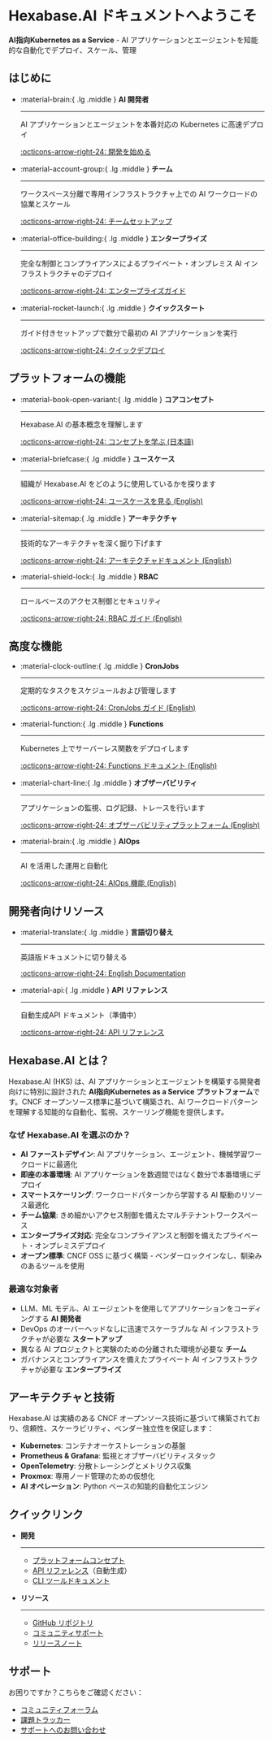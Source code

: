 # Hexabase.AI ドキュメントへようこそ

**AI指向Kubernetes as a Service** - AI アプリケーションとエージェントを知能的な自動化でデプロイ、スケール、管理

## はじめに

<div class="grid cards" markdown>

- :material-brain:{ .lg .middle } **AI 開発者**

  ***

  AI アプリケーションとエージェントを本番対応の Kubernetes に高速デプロイ

  [:octicons-arrow-right-24: 開発を始める](concept/index.md)

- :material-account-group:{ .lg .middle } **チーム**

  ***

  ワークスペース分離で専用インフラストラクチャ上での AI ワークロードの協業とスケール

  [:octicons-arrow-right-24: チームセットアップ](../rbac/index.md)

- :material-office-building:{ .lg .middle } **エンタープライズ**

  ***

  完全な制御とコンプライアンスによるプライベート・オンプレミス AI インフラストラクチャのデプロイ

  [:octicons-arrow-right-24: エンタープライズガイド](../nodes/index.md)

- :material-rocket-launch:{ .lg .middle } **クイックスタート**

  ***

  ガイド付きセットアップで数分で最初の AI アプリケーションを実行

  [:octicons-arrow-right-24: クイックデプロイ](../applications/index.md)

</div>

## プラットフォームの機能

<div class="grid cards" markdown>

- :material-book-open-variant:{ .lg .middle } **コアコンセプト**

  ***

  Hexabase.AI の基本概念を理解します

  [:octicons-arrow-right-24: コンセプトを学ぶ (日本語)](concept/index.md)

- :material-briefcase:{ .lg .middle } **ユースケース**

  ***

  組織が Hexabase.AI をどのように使用しているかを探ります

  [:octicons-arrow-right-24: ユースケースを見る (English)](../usecases/index.md)

- :material-sitemap:{ .lg .middle } **アーキテクチャ**

  ***

  技術的なアーキテクチャを深く掘り下げます

  [:octicons-arrow-right-24: アーキテクチャドキュメント (English)](../architecture/index.md)

- :material-shield-lock:{ .lg .middle } **RBAC**

  ***

  ロールベースのアクセス制御とセキュリティ

  [:octicons-arrow-right-24: RBAC ガイド (English)](../rbac/index.md)

</div>

## 高度な機能

<div class="grid cards" markdown>

- :material-clock-outline:{ .lg .middle } **CronJobs**

  ***

  定期的なタスクをスケジュールおよび管理します

  [:octicons-arrow-right-24: CronJobs ガイド (English)](../cronjobs/index.md)

- :material-function:{ .lg .middle } **Functions**

  ***

  Kubernetes 上でサーバーレス関数をデプロイします

  [:octicons-arrow-right-24: Functions ドキュメント (English)](../functions/index.md)

- :material-chart-line:{ .lg .middle } **オブザーバビリティ**

  ***

  アプリケーションの監視、ログ記録、トレースを行います

  [:octicons-arrow-right-24: オブザーバビリティプラットフォーム (English)](../observability/index.md)

- :material-brain:{ .lg .middle } **AIOps**

  ***

  AI を活用した運用と自動化

  [:octicons-arrow-right-24: AIOps 機能 (English)](../aiops/index.md)

</div>

## 開発者向けリソース

<div class="grid cards" markdown>

- :material-translate:{ .lg .middle } **言語切り替え**

  ***

  英語版ドキュメントに切り替える

  [:octicons-arrow-right-24: English Documentation](../index.md)

- :material-api:{ .lg .middle } **API リファレンス**

  ***

  自動生成API ドキュメント（準備中）

  [:octicons-arrow-right-24: API リファレンス](https://api.hexabase.ai/docs)

</div>

## Hexabase.AI とは？

Hexabase.AI (HKS) は、AI アプリケーションとエージェントを構築する開発者向けに特別に設計された **AI指向Kubernetes as a Service プラットフォーム**です。CNCF オープンソース標準に基づいて構築され、AI ワークロードパターンを理解する知能的な自動化、監視、スケーリング機能を提供します。

### なぜ Hexabase.AI を選ぶのか？

- **AI ファーストデザイン**: AI アプリケーション、エージェント、機械学習ワークロードに最適化
- **即座の本番環境**: AI アプリケーションを数週間ではなく数分で本番環境にデプロイ
- **スマートスケーリング**: ワークロードパターンから学習する AI 駆動のリソース最適化
- **チーム協業**: きめ細かいアクセス制御を備えたマルチテナントワークスペース
- **エンタープライズ対応**: 完全なコンプライアンスと制御を備えたプライベート・オンプレミスデプロイ
- **オープン標準**: CNCF OSS に基づく構築 - ベンダーロックインなし、馴染みのあるツールを使用

### 最適な対象者

- LLM、ML モデル、AI エージェントを使用してアプリケーションをコーディングする **AI 開発者**
- DevOps のオーバーヘッドなしに迅速でスケーラブルな AI インフラストラクチャが必要な **スタートアップ**
- 異なる AI プロジェクトと実験のための分離された環境が必要な **チーム**
- ガバナンスとコンプライアンスを備えたプライベート AI インフラストラクチャが必要な **エンタープライズ**

## アーキテクチャと技術

Hexabase.AI は実績のある CNCF オープンソース技術に基づいて構築されており、信頼性、スケーラビリティ、ベンダー独立性を保証します：

- **Kubernetes**: コンテナオーケストレーションの基盤
- **Prometheus & Grafana**: 監視とオブザーバビリティスタック
- **OpenTelemetry**: 分散トレーシングとメトリクス収集
- **Proxmox**: 専用ノード管理のための仮想化
- **AI オペレーション**: Python ベースの知能的自動化エンジン

## クイックリンク

<div class="grid cards" markdown>

- **開発**

  ***

  - [プラットフォームコンセプト](concept/index.md)
  - [API リファレンス](https://api.hexabase.ai/docs)（自動生成）
  - [CLI ツールドキュメント](https://github.com/hexabase/cli/blob/main/README.md)

- **リソース**

  ***

  - [GitHub リポジトリ](https://github.com/KoribanDev/hexabase-ai)
  - [コミュニティサポート](https://community.hexabase.ai)
  - [リリースノート](https://github.com/KoribanDev/hexabase-ai/releases)

</div>

## サポート

お困りですか？こちらをご確認ください：

- [コミュニティフォーラム](https://community.hexabase.ai)
- [課題トラッカー](https://github.com/KoribanDev/hexabase-ai/issues)
- [サポートへのお問い合わせ](mailto:support@hexabase.ai)
